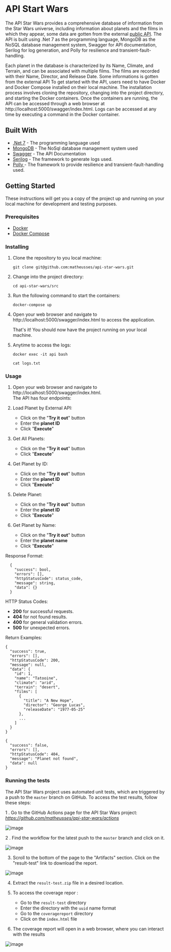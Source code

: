 # API Start Wars
 
The API Star Wars provides a comprehensive database of information from the Star Wars universe, including information about planets and the films in which they appear, some data are gotten from the external [public API](https://swapi.dev). The API is built using .Net 7 as the programming language, MongoDB as the NoSQL database management system, Swagger for API documentation, Serilog for log generation, and Polly for resilience and transient-fault-handling.

Each planet in the database is characterized by its Name, Climate, and Terrain, and can be associated with multiple films. The films are recorded with their Name, Director, and Release Date. Some informations is gotten from the external API To get started with the API, users need to have Docker and Docker Compose installed on their local machine. The installation process involves cloning the repository, changing into the project directory, and starting the Docker containers. Once the containers are running, the API can be accessed through a web browser at http://localhost:5000/swagger/index.html. Logs can be accessed at any time by executing a command in the Docker container.


## Built With

* [.Net 7](https://dotnet.microsoft.com/en-us/download/dotnet/7.0) - The programming language used
* [MongoDB](https://www.mongodb.com/docs/drivers/csharp/current/) - The NoSql database management system used
* [Swagger](https://swagger.io/) - The API Documentation
* [Serilog](https://serilog.net/) - The framework to generate logs used. 
* [Polly ](http://www.thepollyproject.org/) - The framework to provide resilience and transient-fault-handling used. 

## Getting Started
 
 These instructions will get you a copy of the project up and running on your local machine for development and testing purposes.
 
 
### Prerequisites

- [Docker](https://docs.docker.com/engine/install/ubuntu/)
- [Docker Compose](https://docs.docker.com/compose/)

### Installing
1. Clone the repository to you local machine:

   `git clone git@github.com:matheusses/api-star-wars.git`
   
2. Change into the project directory:

   `cd api-star-wars/src`

3. Run the following command to start the containers:

   `docker-compose up`

4. Open your web browser and navigate to http://localhost:5000/swagger/index.html to access the application.

   That's it! You should now have the project running on your local machine.

5. Anytime to access the logs:

   `docker exec -it api bash`

   `cat logs.txt`

### Usage

1. Open your web browser and navigate to http://localhost:5000/swagger/index.html. \
   The API has four endpoints:

2. Load Planet by External API: 
   - Click on the "**Try it out**" button
   - Enter the **planet ID**
   - Click "**Execute**"
  
3. Get All Planets:
   - Click on the "**Try it out**" button
   - Click "**Execute**"

4. Get Planet by ID:
   - Click on the "**Try it out**" button
   - Enter the **planet ID**
   - Click "**Execute**"

5. Delete Planet:
   - Click on the "**Try it out**" button
   - Enter the **planet ID**
   - Click "**Execute**"

6. Get Planet by Name: 
   - Click on the "**Try it out**" button
   - Enter the **planet name**
   - Click "**Execute**"

Response Format:

```
  {
    "success": bool,
    "errors": [],
    "httpStatusCode": status_code,
    "message": string,
    "data": {}
  }
```

HTTP Status Codes:

- **200** for successful requests.
- **404** for not found results.
- **400** for general validation errors.
- **500** for unexpected errors.

Return Examples:
```
{
  "success": true,
  "errors": [],
  "httpStatusCode": 200,
  "message": null,
  "data": {
    "id": 1,
    "name": "Tatooine",
    "climate": "arid",
    "terrain": "desert",
    "films": [
      {
        "title": "A New Hope",
        "director": "George Lucas",
        "releaseDate": "1977-05-25"
      },
      ...
    ]
  }
}

```

```
{
  "success": false,
  "errors": [],
  "httpStatusCode": 404,
  "message": "Planet not found",
  "data": null
}

```

### Running the tests

The API Star Wars project uses automated unit tests, which are triggered by a push to the `master` branch on GitHub. To access the test results, follow these steps:

1 . Go to the GitHub Actions page for the API Star Wars project: *https://github.com/matheusses/api-star-wars/actions*

![image](https://user-images.githubusercontent.com/1146846/218357442-6595881d-bdb5-432a-8c59-424954d40c27.png)


2 . Find the workflow for the latest push to the `master` branch and click on it.

![image](https://user-images.githubusercontent.com/1146846/218357546-564bdee9-6c61-4d14-921b-c024164f4359.png)


3. Scroll to the bottom of the page to the "Artifacts" section. Click on the "result-test" link to download the report.

![image](https://user-images.githubusercontent.com/1146846/218356245-a648ab30-3568-4ecf-9c6b-2beaaade4556.png)

4. Extract the `result-test.zip` file in a desired location.

5. To access the coverage repor :
   - Go to the `result-test` directory
   - Enter the directory with the `uuid` name format
   - Go to the `coveragereport` directory
   - Click on the `index.html` file
6. The coverage report will open in a web browser, where you can interact with the results

![image](https://user-images.githubusercontent.com/1146846/218357272-90a153ac-ea17-419d-af07-0defd01fc44f.png)
    



